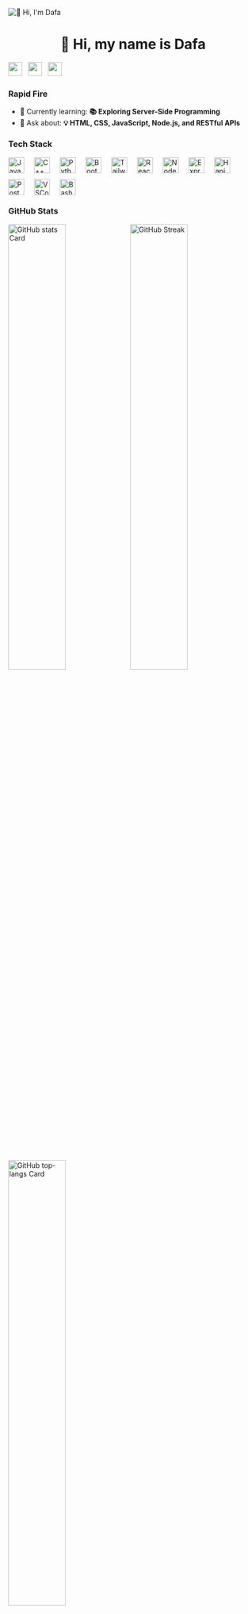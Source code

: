 
<!--
**Rezial011/Rezial011** is a ✨ _special_ ✨ repository because its `README.md` (this file) appears on your GitHub profile.

Here are some ideas to get you started:

- 🔭 I’m currently working on ...
- 🌱 I’m currently learning ...
- 👯 I’m looking to collaborate on ...
- 🤔 I’m looking for help with ...
- 💬 Ask me about ...
- 📫 How to reach me: ...
- 😄 Pronouns: ...
- ⚡ Fun fact: ...
-->
![👋 Hi, I'm Dafa](https://user-images.githubusercontent.com/10498744/210012254-234538ff-d198-48aa-8964-37e6fd45d227.gif)

<div id="toc">
  <ul align="center" style="list-style: none">
    <summary>
      <h1>
        👋 Hi, my name is Dafa
      </h1>
    </summary>
  </ul>
</div>

<p align="left"><a href="https://github.com/rezial011" target="_blank"><img src="https://img.shields.io/badge/GitHub-100000?style=for-the-badge&logo=github&logoColor=white" height="28" style="margin-right: 8px"></a> <a href="https://www.linkedin.com/in/dafa-al-farezi" target="_blank"><img src="https://img.shields.io/badge/LinkedIn-0077B5?style=for-the-badge&logo=linkedin&logoColor=white" height="28" style="margin-right: 8px"></a> <a href="https://www.instagram.com/alfarezi1104" target="_blank"><img src="https://img.shields.io/badge/Instagram-E4405F?style=for-the-badge&logo=instagram&logoColor=white" height="28" style="margin-right: 8px"></a></p>

**<h3 align="left">Rapid Fire</h3>**

- 🌱 Currently learning: **📚 Exploring Server-Side Programming**
- 💬 Ask about: **💡 HTML, CSS, JavaScript, Node.js, and RESTful APIs**

 **<h3 align="left">Tech Stack</h3>**

<div style="display: flex; flex-wrap: wrap; gap: 12px; justify-content: left;"><img src="https://skillicons.dev/icons?i=javascript" height="32" alt="JavaScript" style="margin-right: 8px"> <img src="https://skillicons.dev/icons?i=cpp" height="32" alt="C++" style="margin-right: 8px"> <img src="https://skillicons.dev/icons?i=python" height="32" alt="Python" style="margin-right: 8px"> <img src="https://img.shields.io/badge/Bootstrap-563D7C?logo=bootstrap&logoColor=white" height="32" alt="Bootstrap" style="margin-right: 8px"> <img src="https://img.shields.io/badge/Tailwind_CSS-38B2AC?logo=tailwind-css&logoColor=white" height="32" alt="Tailwind CSS" style="margin-right: 8px"> <img src="https://img.shields.io/badge/React-20232A?logo=react&logoColor=61DAFB" height="32" alt="React" style="margin-right: 8px"> <img src="https://img.shields.io/badge/Node.js-8CC84B?logo=node.js&logoColor=white" height="32" alt="Node.js" style="margin-right: 8px"> <img src="https://img.shields.io/badge/Express-000000?logo=express&logoColor=white" height="32" alt="Express" style="margin-right: 8px"> <img src="https://img.shields.io/badge/Hapi-34F1B8?logo=hapi&logoColor=white" height="32" alt="Hapi" style="margin-right: 8px"> <img src="https://img.shields.io/badge/Postman-FF6C37?logo=postman&logoColor=white" height="32" alt="Postman" style="margin-right: 8px"> <img src="https://skillicons.dev/icons?i=vscode" height="32" alt="VSCode" style="margin-right: 8px"> <img src="https://skillicons.dev/icons?i=bash" height="32" alt="Bash" style="margin-right: 8px"></div>

 **<h3 align="left">GitHub Stats</h3>**

<p align="left">
  <img class="stat" width="48%" src="https://github-readme-stats.vercel.app/api?username=rezial011&theme=dracula&hide_title=false&hide_rank=false&show_icons=true&include_all_commits=false&count_private=true&line_height=23&hide_border=true" alt="GitHub stats Card" />
  <a href="https://git.io/streak-stats"><img class="stat" width="48%" src="https://github-readme-streak-stats.herokuapp.com?user=rezial011&theme=dracula&hide_border=true&sideNums=F9F6F5&sideLabels=8AD4F3&currStreakNum=F9F6F6" alt="GitHub Streak" /></a>
</p>

<p align="left">
  <img class="stat" class="stat" width="48%" src="https://github-readme-stats.vercel.app/api/top-langs?username=rezial011&theme=dracula&hide_title=true&layout=compact&langs_count=6&hide_progress=false&card_width=400&hide_border=true" alt="GitHub top-langs Card" />
</p>
